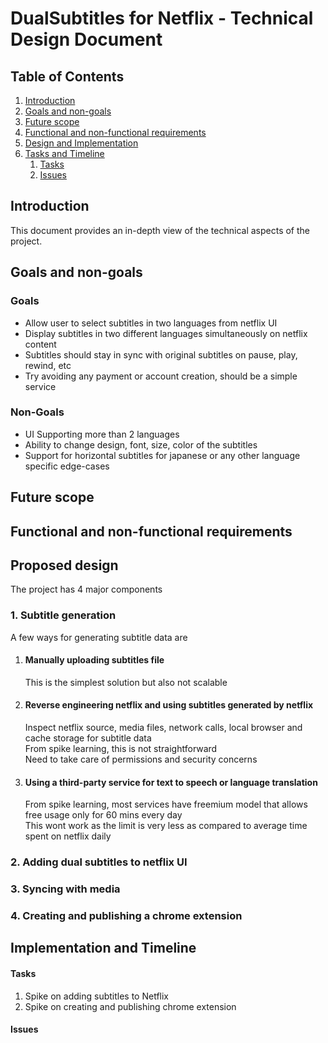 # DualSubtitles for Netflix - Technical Design Document

## Table of Contents

1. [Introduction](#introduction)
1. [Goals and non-goals](#goals-and-non-goals)
1. [Future scope](#future-scope)
1. [Functional and non-functional requirements](#functional-and-non-functional-requirements)
1. [Design and Implementation](#proposed-design)
   <!-- 1. [Flow diagram](#flow-diagram)
   1. [Code structure](#code-structure)
   1. [Testing](#testing) -->
1. [Tasks and Timeline](#implementation-and-timeline)
   1. [Tasks](#tasks)
   1. [Issues](#issues)

## Introduction

This document provides an in-depth view of the technical aspects of the project.

## Goals and non-goals

### Goals

- Allow user to select subtitles in two languages from netflix UI
- Display subtitles in two different languages simultaneously on netflix content
- Subtitles should stay in sync with original subtitles on pause, play, rewind, etc
- Try avoiding any payment or account creation, should be a simple service

### Non-Goals

- UI Supporting more than 2 languages
- Ability to change design, font, size, color of the subtitles
- Support for horizontal subtitles for japanese or any other language specific edge-cases

## Future scope

## Functional and non-functional requirements

## Proposed design

The project has 4 major components

### 1. Subtitle generation

A few ways for generating subtitle data are

1.  #### Manually uploading subtitles file

    This is the simplest solution but also not scalable

1.  #### Reverse engineering netflix and using subtitles generated by netflix

    Inspect netflix source, media files, network calls, local browser and cache storage for subtitle data  
    From spike learning, this is not straightforward  
    Need to take care of permissions and security concerns

1.  #### Using a third-party service for text to speech or language translation
    From spike learning, most services have freemium model that allows free usage only for 60 mins every day  
    This wont work as the limit is very less as compared to average time spent on netflix daily

### 2. Adding dual subtitles to netflix UI

### 3. Syncing with media

### 4. Creating and publishing a chrome extension

<!-- #### Flow diagram

#### Code structure

#### Testing -->

## Implementation and Timeline

#### Tasks

1. Spike on adding subtitles to Netflix
2. Spike on creating and publishing chrome extension

#### Issues
